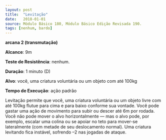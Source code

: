 ```yaml
---
layout: post
title:  "Levitação"
date:   2018-01-01
source: Módulo Básico 180, Módulo Básico Edição Revisada 190.
tags: [nenhum, bardo]
---
```


**arcana 2 (transmutação)**

**Alcance**: 9m

**Teste de Resistência**: nenhum.

**Duração**: 1 minuto (D)

**Alvo**: você, uma criatura voluntária ou um objeto com até 100kg

**Tempo de Execução**: ação padrão

Levitação permite que você, uma criatura voluntária ou um objeto livre com até 100kg flutue para cima e para baixo conforme sua vontade.
Você pode gastar uma ação de movimento para subir ou descer até 6m por rodada. Você não pode mover o alvo horizontalmente — mas o alvo pode, por exemplo, escalar uma colina ou se apoiar no teto para mover-se lateralmente (com metade de seu deslocamento normal).
Uma criatura levitando fica instável, sofrendo –2 nas jogadas de ataque.
